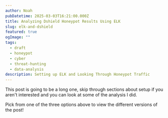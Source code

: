 ```yaml
---
author: Noah
pubDatetime: 2025-03-03T16:21:00.000Z
title: Analyzing Dshield Honeypot Results Using ELK
slug: elk-and-dshield
featured: true
ogImage: ""
tags:
  - draft
  - honeypot
  - cyber
  - threat-hunting
  - data-analysis
description: Setting up ELK and Looking Through Honeypot Traffic
---
```


This post is going to be a long one, skip through sections about setup if you aren't interested and you can look at some of the analysis I did.

Pick from one of the three options above to view the different versions of the post!

<div id="technical" style="display: none"> 

# TECHNICAL

## Introduction

In my last blog post, [here](https://www.noah-rambles.com/posts/dshield-honeypot/), I went over how I set up the SANS ISC Dshield Honeypot.  The results were interesting, but I really wanted to feed the data into a log analysis platform which would allow me to do some more in depth analysis and aggregation.

This post will cover a few things:

  - Choosing a Log Aggregation Tool
  - Setting up the Chosen Tool
  - Integrating the Logs
  - Building Dashboards
  - Analyzing the Logs

If a particular topic doesn't interest you, feel free to skip over it! There were no guides I could find online for setting up Dshield logs to flow into a log aggregation tool, so I'll be going into some detail on the process in this post.

## Log Aggregation

Most people that have worked on computers know just how import logging is.  If it's not in your logs, it didn't happen!  You can't troubleshoot anything properly without some good logs to dig into.  Now what happens when you have ~13 million log entries that you need to parse through to find some info?

That's the situation I found myself in after just a few days of having my honeypot up.  On top of that, there are three different tools outputting logs to different locations that are all formatted differently.  The solution then is to utilize a log aggregation tool.  There's a few different options out there, I'll cover the below ones:

  - ELK Stack
  - Graylog
  - Splunk

Before going too far into this I should clarify what exactly I was looking for:

  - Free
  - Relatively Lightweight
  - Data Visualization
  - Data Aggregation/Parsing
  - Easy to Use

Anybody that's familiar with log analysis is probably yelling right now about Graylog, and that's what my first choice was.  For reasons I'll get into below, I ended up having to go with ELK.  With these requirements in mind, Splunk can immediately be dismissed as the free version of the software doesn't fit what I need.  I'll go into the details of the other two options below:

### ELK
<img src="https://www.cisco.com/c/dam/assets/swa/img/anchor-info/elastic-logo-628x353.png" alt="ELK Logo" width="300" style="background-color:white"/>

ELK, or the ELK stack, is actually a combination of multiple tools that are used for data ingestion, manipulation, and display.  ELK stands for Elasticsearch, Logstash, and Kibana (usually you can add in Filebeat as well).  

Each of these tools are responsible for different things:

  - Filebeat:  Sends logs to an Elasticsearch or Logstash instance.
  - Logstash:  Ingests and processes log data before feeding it into Elasticsearch.
  - Elasticsearch:  A powerful "search engine" that can parse through massive amounts of log data.
  - Kibana:  A data visualization tool that acts as the front-end for Elasticsearch.

ELK is free and is back to being open source after a very disappointing move to closed source. I won't go into too much detail, but ELK was started as an open source project which allowed for transparency and a more community driven development process.  Some time ago Elastic decided to close source the project, this ended up fracturing the community which spread out to various other projects (e.g. graylog or opensearch).  As of ~6 months ago, Elastic has re-opened ELK to be open source.

They appear to be trying to ride the AI hype train as they rebrand into the "Search AI Company".  Open sourcing once more is likely a marketing ploy to try to draw back some of their lost customer base.

Shady business practices aside, I have used ELK in the past and am familiar with it, it also satisfies all of my requirements listed above.  I consider ELK to unfortunately be another victim of the gradual [Enshittification](https://en.wikipedia.org/wiki/Enshittification) of the Internet.

### Graylog

<img src="https://upload.wikimedia.org/wikipedia/commons/thumb/b/b2/Graylog_logo.svg/2560px-Graylog_logo.svg.png" alt="ELK Logo" width="300" style="background-color:white"/>

Graylog is another free and open source log aggregation platform.  It is purpose built specifically for logs, and struggles to handle other types of data (though that's not necessarily a bad thing!).  Graylog essentially replaces the Kibana and Logstash portions of the ELK stack, and requires a storage/indexing solution (either Elasticsearch or OpenSearch) to function.

It does simplify the stack slightly by reducing the overall scope of the tool and cutting out some of the requirements entirely.

Given Elastic's crummy business practices, and to do my part in support of the open Internet, I figured I'd go with Graylog!  A new tool to learn and add to my resume as well.

Unfortunately, after 6 or so hours of troubleshooting, I discovered that Graylog requires a CPU feature that really old CPU models do not have.  You can read a bit about it in [this](https://github.com/turnkeylinux/tracker/issues/1724) github issue.  Now, this is not specifically a Graylog issue, it's an issue with the backend database (MongoDB).  MongoDB ALSO seems to be going down an enshittification route by appealing towards big customers by cutting support for older hardware instead of supporting as much as possible.

My entire homelab is built off of a cheap old server I bought off of ebay, as that's what my budget allowed.  There are some instructions in the issue above for manually compiling a custom version of MongoDB, but frankly that's far more work than I'm willing to put in considering the developers made an active decision to drop support.

With that in mind, I grudgingly decided to utilize ELK.

## Design

Below you can find the general layout for my eventual setup:

![ELK Setup](../../assets/images/3-04-2025/ELK_Diagram.PNG)

So we have three sources of log data:

  - Cowrie:  SSH/Telnet Honeypot Logs
  - Firewall:  Port/IP Connection Logs
  - Web:  Web Server Honeypot Logs

I'll get into some more detail in a moment, but these three logs needed to be configured as sources in the filebeat process.  Filebeat will then parse the log data and deliver it to the Elasticsearch instance running on a VM I have hosted on my Proxmox server.  Kibana can then be configured to query the Elasticsearch data and give us some nice looking displays.

So, lets get into the log data...

### Cowrie Logs

Cowrie has a bit of a weird folder format, logs can be found at ***/srv/cowrie/var/log/cowrie***.

Within that folder there are two different formats to the logs, standard text output (found in the .log files), and json output (found in the .json files).  By default it appears to keep 8 days worth of logs before rotating them out, and rotates the current log file out daily, appending a date timestamp to the file.

![Cowrie Logs](../../assets/images/3-04-2025/cowrie_logs.png)

Below you can see an example of a log line in the json cowrie logs.  The cowrie json logs vary wildly as each part of the session is logged on a new line (e.g. initial login, key exchange, commands, etc.).

***{"eventid":"cowrie.login.failed","username":"Nobody","password":"password321","message":"login attempt [Nobody/password321] failed","sensor":"","timestamp":"2025-03-05T12:23:21.555923Z","src_ip":"222.160.227.134","session":"75fe94d16d61"}***

And here's the text line for the same log output:

***2025-03-05T12:23:21.555923Z [HoneyPotSSHTransport,50,222.160.227.134] login attempt [b'Nobody'/b'password321'] failed***

The awesome thing about Filebeat is that it will automatically parse json output and split each individual item into it's own fields.  As we'll see in the next section, it is possible to parse text data, but it's painful and time consuming.  For that reason I chose to import the json cowrie log files.

### Firewall Logs

By far the trickiest part of this was getting the firewall logs to cooperate with filebeat.  The firewall logs are output in standard text format without a json output.  On top of that, the log lines differ wildly depending on the data.  The firewall logs can be found at ***/var/log*** and are named "dshield.log".  These logs appear to rotate out based on size, keeping 4 of them gzipped in the same folder before deleting them.  

Let's look at a few example log lines to see where the difficulties lie, note that I sanitized some of these lines:

***Standard TCP:***  
**1741196245 DSHIELD kernel:[52695.308941]  DSHIELDINPUT IN=eth0 OUT= MAC= SRC=148.113.206.49 DST= LEN=52 TOS=0x00 PREC=0x00 TTL=53 ID=9516 PROTO=TCP SPT=38339 DPT=8046 WINDOW=65535 RES=0x00 SYN URGP=0**

***Standard UDP:***  
**1741196176 DSHIELD kernel:[52626.786854]  DSHIELDINPUT IN=eth0 OUT= MAC= SRC=20.150.204.230 DST= LEN=88 TOS=0x00 PREC=0x00 TTL=242 ID=54321 PROTO=UDP SPT=43745 DPT=161 LEN=68**

***TCP With DF Flag Set:***  
**1741194791 DSHIELD kernel:[51241.632421]  DSHIELDINPUT IN=eth0 OUT= MAC= SRC=89.97.218.142 DST= LEN=60 TOS=0x00 PREC=0x00 TTL=52 ID=51046 DF PROTO=TCP SPT=48004 DPT=2222 WINDOW=29200 RES=0x00 SYN URGP=0**

Without getting too detailed, filebeat does not make it easy to parse text output when the length of the log lines changes.  You have to account for each individual variation or your results will be filled with errors.

### Web Logs

Luckily the web logs are similar to the cowrie logs in that they are output in json format.  The web logs can be found at ***/srv/db*** and are named "webhoneypot-YYYY-MM-DD.json".  It appears to rotate out log files daily, and keeps a total of 9 files saved before deletion.

Below you can see one of these log lines (again sanitized):

***{"time": "2025-03-05T01:25:57.676183", "headers": {"host": "XXXXXXXX:8000", "user-agent": "Mozilla/5.0 zgrab/0.x", "accept": "*/*", "accept-encoding": "gzip"}, "sip": "146.190.119.189", "dip": "XXXXXXX", "method": "GET", "url": "/aaa9", "data": null, "useragent": ["Mozilla/5.0 zgrab/0.x"], "version": "HTTP/1.1", "response_id": {"comment": null, "headers": {"Server": "Apache/3.2.3", "Access-Control-Allow-Origin": "*", "Content-Type": "text/html"}, "status_code": 200}, "signature_id": {"max_score": 72, "rules": [{"attribute": "method", "condition": "equals", "value": "GET", "score": 2, "required": false}, {"attribute": "headers", "condition": "absent", "value": "user-agents", "score": 70, "required": false}]}}***

One of the only issues I had here was that there wasn't an individual field for the port number.  You can see under "headers" there is a "host" field, this field contains both the destination IP and the port.  I had a surprisingly difficult time getting it to separate these, but I'll go over how I fixed that in a section below.

## Installation and Configuration

I'm not going to go into too much detail on installing the different components, there's plenty of guides out there that cover it already.  I will however go over some of the configuration I did to get it all working, primarily with the filebeat config.

### Filebeat Configuration

Filebeat's documentation is less than ideal with some information split between two different doc pages.  [This](https://www.elastic.co/guide/en/beats/filebeat/current/defining-processors.html) is the main one you'll need to be familiar with.

Essentially, filebeat has a number of "processors" that can pre-process your data in various ways before sending it over to Elasticsearch.  In the case of text data, this step is extremely important to make sure you don't just get a giant glob of data when browsing Kibana.

For each data source I set up a filebeat input, let's start with cowrie:
```
- type: filestream
  id: cowrie-logs
  enabled: true
  paths:
    - /srv/cowrie/var/log/cowrie/cowrie.json
  processors:
    - decode_json_fields:
        fields: ["message"]
        process_array: false
        max_depth: 2
        target: "cowrie"
        overwrite_keys: false
        add_error_key: true

    - drop_fields:
        fields: ["cowrie.sensor", "cowrie.langCS"]
```

I won't go too into detail, cowrie was definitely the easiest one to get setup.  More or less you just point the config to the log file, tell it to decode the json data, and then drop whatever fields you don't want.

Next up is the web log config (sanitized):

```
- type: filestream
  id: web-logs
  enabled: true
  paths:
    - /srv/db/webhoneypot-*.json
  processors:
    - decode_json_fields:
        fields: ["message"]
        process_array: true
        max_depth: 5
        target: "web"
        overwrite_keys: false
        add_error_key: true

    - if:
        contains:
          web.headers.host: ":"
      then:
        if:
          regexp:
            web.headers.host: '^.*:.*:.*$'
        then:
          - dissect:
              field: "web.headers.host"
              target_prefix: "web"
              tokenizer: '%{dest_ip}:%{}:%{dest_port}'
        else:
          - dissect:
              field: "web.headers.host"
              target_prefix: "web"
              tokenizer: '%{dest_ip}:%{dest_port}'
      else:
        - add_fields:
            target: "web"
            fields:
              "dest_ip": "XXX.XXX.XXX.XXX"
              "dest_port": "80"
```

This one's a bit more complicated.  Again we pointed it at the web logs, I used a wildcard character to make sure it picked up data from all log files regardless of the date.  The web logs were a bit more complicated so I had it parse json to a much greater depth of 5.

Now the complicated part, trying to separate the IP and port values in the web.headers.host section of the json.  As I said earlier, this field comes in a format like this:  ***XXX.XXX.XXX.XXX:PORT***.  I wanted to be able to filter by destination ports and such in Kibana, so I needed a processor that would separate the values in that field and create new values.

To further complicate matters, there were two weird edge cases in some of my data:

  - Double ports (e.g. ***XXX.XXX.XXX.XXX:PORT:PORT***)
  - No port (e.g. ***XXX.XXX.XXX.XXX***)

This meant that I would have to capture all three scenarios in the config to make sure there weren't any errors.  You can do this with if, then, else statements within the config as you can see above.

I first had an if statement that checked for a colon in the value.  If there was a colon there was a port attached.  If not, I set the dest_ip and dest_port values to a default of 80 (since 80 is the default web port).

I then used regex to have an additional if statement that checked for double colons.  Double colons indicate double ports, so the tokenizer will grab the second port and set the dest_port value to that.

Ok, lastly and most complicated is the firewall logs:

```
- type: filestream
  id: my-filestream-id
  enabled: true
  paths:
    - /var/log/dshield.log

  processors:
    - if:
        contains:
          message: "DF"
      then:
        if:
          contains:
            message: "UDP"
        then:
          - dissect:
              fields: ["message"]
              target_prefix: "alert"
              tokenizer: '%{} DSHIELD kernel:%{}  DSHIELDINPUT IN=eth0 OUT= MAC=%{} SRC=%{source_ip} DST=%{} LEN=%{packet_length} TOS=%{tos} PREC=%{prec} TTL=%{ttl} ID=%{packet_id} %{fragment} PROTO=%{protocol} SPT=%{source_port} DPT=%{dest_port} LEN=%{payload_size}'
        else:
          - dissect:
              fields: ["message"]
              target_prefix: "alert"
              tokenizer: '%{} DSHIELD kernel:%{}  DSHIELDINPUT IN=eth0 OUT= MAC=%{} SRC=%{source_ip} DST=%{} LEN=%{packet_length} TOS=%{tos} PREC=%{prec} TTL=%{ttl} ID=%{packet_id} %{fragment} PROTO=%{protocol} SPT=%{source_port} DPT=%{dest_port} WINDOW=%{window_size} RES=%{res} %{packet_type} URGP=%{ugrp}'

      else:
        if:
          contains:
            message: "UDP"
        then:
          - dissect:
              fields: ["message"]
              target_prefix: "alert"
              tokenizer: '%{} DSHIELD kernel:%{}  DSHIELDINPUT IN=eth0 OUT= MAC=%{} SRC=%{source_ip} DST=%{} LEN=%{packet_length} TOS=%{tos} PREC=%{prec} TTL=%{ttl} ID=%{packet_id} PROTO=%{protocol} SPT=%{source_port} DPT=%{dest_port} LEN=%{payload_size}'
        else:
          - dissect:
              fields: ["message"]
              target_prefix: "alert"
              tokenizer: '%{} DSHIELD kernel:%{}  DSHIELDINPUT IN=eth0 OUT= MAC=%{} SRC=%{source_ip} DST=%{} LEN=%{packet_length} TOS=%{tos} PREC=%{prec} TTL=%{ttl} ID=%{packet_id} PROTO=%{protocol} SPT=%{source_port} DPT=%{dest_port} WINDOW=%{window_size} RES=%{res} %{packet_type} URGP=%{ugrp}'
```

I won't get too into it, you should be able to understand what's going on above.  The tokenizer processor will allow you to create values from the text lines using variables defined by %{VARIABLE_NAME}.  You can skip certain portions by leaving the brackets empty (e.g. %{}).

The annoying thing is that your log lines have to be exactly the same every time with variable placement, or the line will fail to parse.  This means we have to account for each variation which means a ton of troubleshooting and if/else statements.  Eventually I got it all working and was pretty happy with the results.

Phew, ok that was a lot of info.  Let's get into the fun visual stuff!

## Kibana

The flexibility of Kibana is amazing, though it does take some getting used to.  I would recommend learning Elastic's version of SQL called ES|QL, it'll allow you to understand a bit more about how to manipulate data within Kibana.

Anyways, there are two main functions I'll be using within Kibana for now:  Dashboards and Discovery.

Discovery is essentially a way to manually sift through log data to look for interesting stuff.  It also really helps you to figure out what data would be useful to visualize.  At first glance it's completely overwhelming but I'll do my best to explain, take a look at the below screenshot:

![Kibana Discover](../../assets/images/3-04-2025/kibana_discover.png)

So lets go over some of the stuff in the screenshot:

1. Data View:  You can adjust which data stream you want to view data from here.
2. Search: Use this constantly, it lets you parse through the hundreds of field names to find what your looking for.
3. Available Fields:  You can select these individually to display specific information that your looking for in the main window.
4. Graph: This shows you the rate at which your ingesting "documents", documents are Elasticsearch's way of referring to log lines.
5. Time Filter: You can use this to quickly filter based on time period.
6. Main Window: Here you can see all of your data, clicking opens up context menus that allow you to further filter your results.

Now that we've got that out of the way let's look at one of the configurations I have set up so we can see some actually useful info:

![Cowrie Discover](../../assets/images/3-04-2025/cowrie_discover.png)

With a few simple filters on our data we have some actual actionable info!  Just from these few logs we can see some great info:

- The IP 130.185.101.86 attempted to login via SSH using the username Nobody and the password qwerty1234 (how original!) on port 2222.  
- 185.42.12.242 attempted a login with root/root123321 which also failed.

Well that's useful, but what about some nice visualizations?  Your in for a treat!

### Firewall Dashboard

I setup some nice dashboards for all three data sets, the first was firewall logs which you can see here:

![Firewall Dashboard](../../assets/images/3-04-2025/firewall_dashboard.PNG)

So, the most basic log imaginable has provided some incredible info!  In under ~30 days, I've had over 600,000 attempts to access my honeypot from 64,000 unique IP addresses.  That's almost unbelievable but it's true!  The most common ports are as expected (aside from one that was surprising but cool!).

- 22: Default SSH port
- 2222: Common alternate SSH port.
- 23: Telnet port.
- 80: Default HTTP port.
- 8080: Common alternate HTTP port.
- 443: Default HTTPS port.
- 25565: Here's one weird one! This is the default port for Minecraft servers!
- 3389: Default RDP port.
- 5555: Another weird one, best I can tell this is the default port for something called Android Debug Bridge.
- 8443: Common alternate HTTPS port.

Really interesting info already!  The graph at the bottom also shows that we've had some weird results on some of these days, looks like there was a massive spike in UDP traffic on the 5th.

So from some very basic logging info we already have something actionable to look into, what in the world is up with all of that UDP traffic?  I'll get to that a little later, first let's take at the other dashboards.

### Cowrie Dashboard

Next up is the Cowrie dashboard! If you don't remember, cowrie hosts a fake Telnet/SSH honeypot that collects attempted login info and, if the capability is there, collects actual commands that logged in users run.  The dashboard is below, this one was quite a lot of work to get setup!

![Cowrie Dashboard](../../assets/images/3-04-2025/cowrie_dashboard.PNG)

Unbelievably, there have been almost 250,000 different login attempts since I first got this setup a month ago.  43,000 different unique passwords have been used, 6,200 unique usernames, and 11,000 unique IP addresses.

The top 10's are pretty much as expected although it doesn't seem like telnet is working here for some reason...will need to look into that.  I was somewhat surprised that the most accessed port was 2222 instead of 22.  Usernames and passwords are probably ripped straight from top 10 lists out there as well.

I have a few tables to the side that show the most recent connections along with commands/usernames/passwords that were used, there's some interesting stuff in there too!

### Web Dashboard

Lastly we have the web dashboard.  The data was a bit different for this one so I tried out some alternative visualization methods.

![Web Dashboard](../../assets/images/3-04-2025/web_dashboard.PNG)

You'll notice that both the Ports scanned and the records over time graphs are log scaled, this is to make sure that the smaller values weren't ignored (since the overwhelming number of web connections were attempted on port 80, all other values would have been tiny without log scaling).  

The enormous mountain on the 22nd on the bottom right graph is due to that being when I started feeding web data into ELK.  That's just a backlog of data and not a sudden burst of data.

Lastly, Kibana annoyingly covers up the bottom left value but the number is 12,396,650.  Over 12 MILLION individual web requests! That's insane.  Nearly 70% of those are from a single IP address as well.  

I also wanted to highlight some of the interesting values that the web requests can pickup such as cookie values.  Lastly, the "Top URLs" shows the top requested URLs in the web request.  Why would somebody request my site but then request some other weird random sites?  Your guess is as good as mine but I'll dive into that on a future blog post.

And with that I'm going to call it!  I would have loved to dive into some actual cases in this post but it's already far too long and far overdue.  Stay tuned though! More to come.

</div>

<div id="fun" style="display: none"> 

# Pretty Colors

Management bunch of cavemen? Unable read big word? Show pretty colors, get promotion.  ELK not animal, ELK sophisticated data ingestion software allowing for visualization of complicated datasets.

See below:

![Web Dashboard](../../assets/images/3-04-2025/web_dashboard.PNG)

![Cowrie Dashboard](../../assets/images/3-04-2025/cowrie_dashboard.PNG)

![Firewall Dashboard](../../assets/images/3-04-2025/firewall_dashboard.PNG)

The end!

</div>

<div id="simple" style="display: none"> 

# Overwhelming Amounts of Logs

Log data is extremely important in IT.  Just about everything that happens on a computer will show up in a log somewhere.  A common saying in cybersecurity is "if there's no log, it didn't happen.".  

But log data can be overwhelming! When you have millions of lines of log data, how are you supposed to get anything useful out of it?

This is where log aggregation and ingestion software comes in.  It's entire job is to collect all of your logs, and help you interpret them in meaningful ways!

Elastic is one such platform that also adds on some cool visualization tools.

# Elastic Visualization

![Firewall Dashboard](../../assets/images/3-04-2025/firewall_dashboard.PNG)

This is a Dashboard, something you can easily create in Elastic after you start ingesting data.  This particular data is related to the Firewall portion of my Honeypot and simply tracks the below information:

- Where the attacker is connecting from.
- When the attacker is connecting.
- What the attacker is connecting to.

The first pie chart shows the top 10 IP addresses that various attackers have connected from, the second shows what they are attempting to connect to.

The table shows the most recent connections, and the chart at the bottom shows the connections over time!

Even somebody unfamiliar with the world of IT can probably go through and pick out some interesting data here:

- There are 32,000 connecting IPs and the overwhelming majority of connections were made by just 10 of them.
- The two most common ports attacked are 2222 and 22.
- There has been a large uptick in connections over the past week.

Awesome! Now you can start asking questions:

- Why are those 10 IPs producing that much traffic?
- What runs on ports 22 and 2222 that would be of interest to hackers?
- Why has there been an uptick in the past week?

And suddenly you've got a whole career in data analysis!

</div>